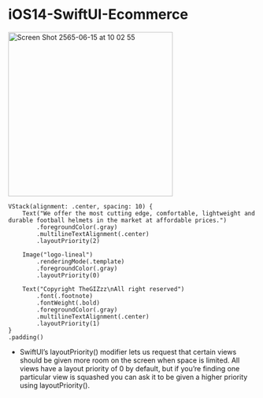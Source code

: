 # iOS14-SwiftUI-Ecommerce
<img width="334" alt="Screen Shot 2565-06-15 at 10 02 55" src="https://user-images.githubusercontent.com/57714919/173727829-8c4ffa19-4f19-4677-8d8a-3a79038e7b62.png">

    VStack(alignment: .center, spacing: 10) {
        Text("We offer the most cutting edge, comfortable, lightweight and durable football helmets in the market at affordable prices.")
            .foregroundColor(.gray)
            .multilineTextAlignment(.center)
            .layoutPriority(2)

        Image("logo-lineal")
            .renderingMode(.template)
            .foregroundColor(.gray)
            .layoutPriority(0)

        Text("Copyright TheGIZzz\nAll right reserved")
            .font(.footnote)
            .fontWeight(.bold)
            .foregroundColor(.gray)
            .multilineTextAlignment(.center)
            .layoutPriority(1)
    }
    .padding()

- SwiftUI’s layoutPriority() modifier lets us request that certain views should be given more room on the screen when space is limited. All views have a layout priority of 0 by default, but if you’re finding one particular view is squashed you can ask it to be given a higher priority using layoutPriority().
